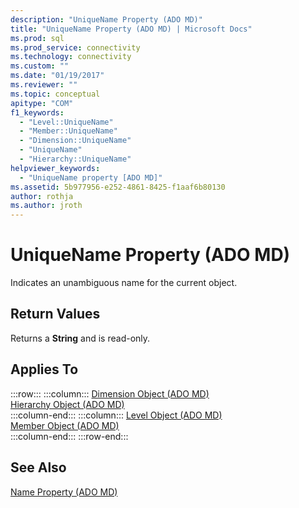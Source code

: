 ```yaml
---
description: "UniqueName Property (ADO MD)"
title: "UniqueName Property (ADO MD) | Microsoft Docs"
ms.prod: sql
ms.prod_service: connectivity
ms.technology: connectivity
ms.custom: ""
ms.date: "01/19/2017"
ms.reviewer: ""
ms.topic: conceptual
apitype: "COM"
f1_keywords: 
  - "Level::UniqueName"
  - "Member::UniqueName"
  - "Dimension::UniqueName"
  - "UniqueName"
  - "Hierarchy::UniqueName"
helpviewer_keywords: 
  - "UniqueName property [ADO MD]"
ms.assetid: 5b977956-e252-4861-8425-f1aaf6b80130
author: rothja
ms.author: jroth
---
```

# UniqueName Property (ADO MD)
Indicates an unambiguous name for the current object.  
  
## Return Values  
 Returns a **String** and is read-only.  
  
## Applies To  
  
:::row:::
    :::column:::
        [Dimension Object (ADO MD)](../../../ado/reference/ado-md-api/dimension-object-ado-md.md)  
        [Hierarchy Object (ADO MD)](../../../ado/reference/ado-md-api/hierarchy-object-ado-md.md)  
    :::column-end:::
    :::column:::
        [Level Object (ADO MD)](../../../ado/reference/ado-md-api/level-object-ado-md.md)  
        [Member Object (ADO MD)](../../../ado/reference/ado-md-api/member-object-ado-md.md)  
    :::column-end:::
:::row-end:::

## See Also  
 [Name Property (ADO MD)](../../../ado/reference/ado-md-api/name-property-ado-md.md)
